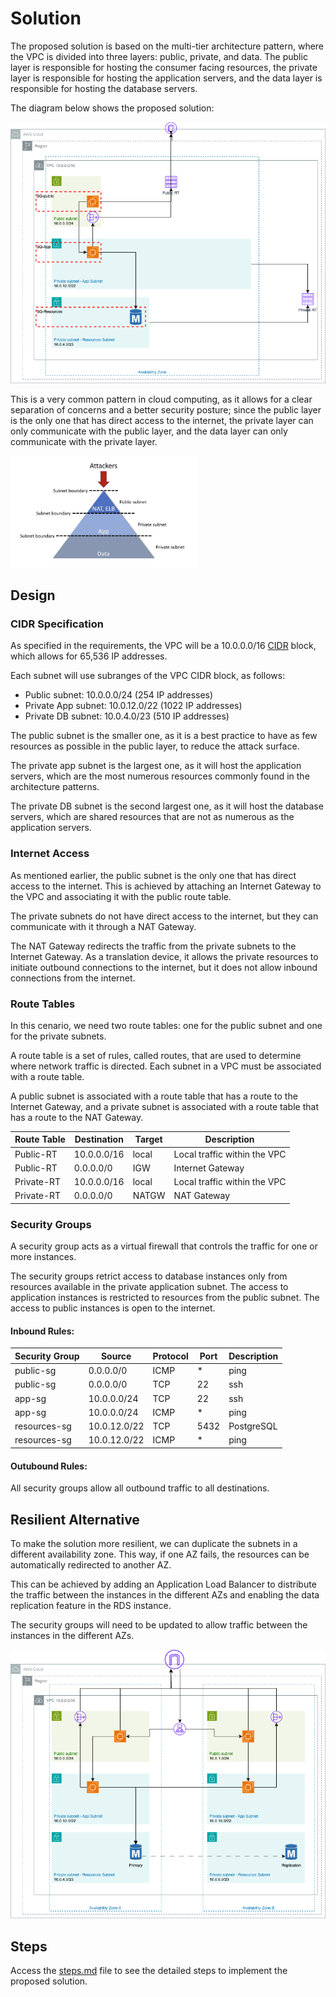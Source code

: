 # Solution


The proposed solution is based on the multi-tier architecture pattern, where the VPC is divided into three layers: public, private, and data. The public layer is responsible for hosting the consumer facing resources, the private layer is responsible for hosting the application servers, and the data layer is responsible for hosting the database servers.


The diagram below shows the proposed solution:

![Solution](./solution.png)

This is a very common pattern in cloud computing, as it allows for a clear separation of concerns and a better security posture; since the public layer is the only one that has direct access to the internet, the private layer can only communicate with the public layer, and the data layer can only communicate with the private layer.


<img src="./multi-tier-pattern.png" width="300" />

## Design

### CIDR Specification

As specified in the requirements, the VPC will be a 10.0.0.0/16 [CIDR](cidr.md) block, which allows for 65,536 IP addresses.


Each subnet will use subranges of the VPC CIDR block, as follows:

- Public subnet: 10.0.0.0/24 (254 IP addresses) 
- Private App subnet: 10.0.12.0/22 (1022 IP addresses)
- Private DB subnet: 10.0.4.0/23 (510 IP addresses)

The public subnet is the smaller one, as it is a best practice to have as few resources as possible in the public layer, to reduce the attack surface.

The private app subnet is the largest one, as it will host the application servers, which are the most numerous resources commonly found in the architecture patterns.

The private DB subnet is the second largest one, as it will host the database servers, which are shared resources that are not as numerous as the application servers.

### Internet Access

As mentioned earlier, the public subnet is the only one that has direct access to the internet. This is achieved by attaching an Internet Gateway to the VPC and associating it with the public route table.

The private subnets do not have direct access to the internet, but they can communicate with it through a NAT Gateway.

The NAT Gateway redirects the traffic from the private subnets to the Internet Gateway. As a translation device, it allows the private resources to initiate outbound connections to the internet, but it does not allow inbound connections from the internet.

### Route Tables

In this cenario, we need two route tables: one for the public subnet and one for the private subnets.

A route table is a set of rules, called routes, that are used to determine where network traffic is directed. Each subnet in a VPC must be associated with a route table.

A public subnet is associated with a route table that has a route to the Internet Gateway, and a private subnet is associated with a route table that has a route to the NAT Gateway.


|Route Table| Destination | Target | Description |
|---|---|---|---|
|Public-RT|10.0.0.0/16|local|Local traffic within the VPC|
|Public-RT|0.0.0.0/0|IGW|Internet Gateway|
|Private-RT|10.0.0.0/16|local|Local traffic within the VPC|
|Private-RT|0.0.0.0/0|NATGW|NAT Gateway|

### Security Groups

A security group acts as a virtual firewall that controls the traffic for one or more instances.

The security groups retrict access to database instances only from resources available in the private application subnet.
The access to application instances is restricted to resources from the public subnet.
The access to public instances is open to the internet.

#### Inbound Rules:
|Security Group| Source | Protocol | Port | Description |
|---|---|---|---|---|
|public-sg|0.0.0.0/0|ICMP|*|ping|
|public-sg|0.0.0.0/0|TCP|22|ssh|
|app-sg|10.0.0.0/24|TCP|22|ssh|
|app-sg|10.0.0.0/24|ICMP|*|ping|
|resources-sg|10.0.12.0/22|TCP|5432|PostgreSQL|
|resources-sg|10.0.12.0/22|ICMP|*|ping|

#### Outubound Rules:

All security groups allow all outbound traffic to all destinations.


## Resilient Alternative

To make the solution more resilient, we can duplicate the subnets in a different availability zone. This way, if one AZ fails, the resources can be automatically redirected to another AZ. 

This can be achieved by adding an Application Load Balancer to distribute the traffic between the instances in the different AZs and enabling the data replication feature in the RDS instance.

The security groups will need to be updated to allow traffic between the instances in the different AZs.

![Solution](./multi-az.png)


## Steps

Access the [steps.md](./steps.md) file to see the detailed steps to implement the proposed solution.